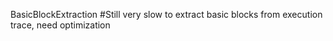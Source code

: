 BasicBlockExtraction
#Still very slow to extract basic blocks from execution trace, need optimization

